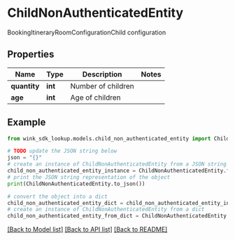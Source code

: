 # ChildNonAuthenticatedEntity

BookingItineraryRoomConfigurationChild configuration

## Properties

Name | Type | Description | Notes
------------ | ------------- | ------------- | -------------
**quantity** | **int** | Number of children | 
**age** | **int** | Age of children | 

## Example

```python
from wink_sdk_lookup.models.child_non_authenticated_entity import ChildNonAuthenticatedEntity

# TODO update the JSON string below
json = "{}"
# create an instance of ChildNonAuthenticatedEntity from a JSON string
child_non_authenticated_entity_instance = ChildNonAuthenticatedEntity.from_json(json)
# print the JSON string representation of the object
print(ChildNonAuthenticatedEntity.to_json())

# convert the object into a dict
child_non_authenticated_entity_dict = child_non_authenticated_entity_instance.to_dict()
# create an instance of ChildNonAuthenticatedEntity from a dict
child_non_authenticated_entity_from_dict = ChildNonAuthenticatedEntity.from_dict(child_non_authenticated_entity_dict)
```
[[Back to Model list]](../README.md#documentation-for-models) [[Back to API list]](../README.md#documentation-for-api-endpoints) [[Back to README]](../README.md)


